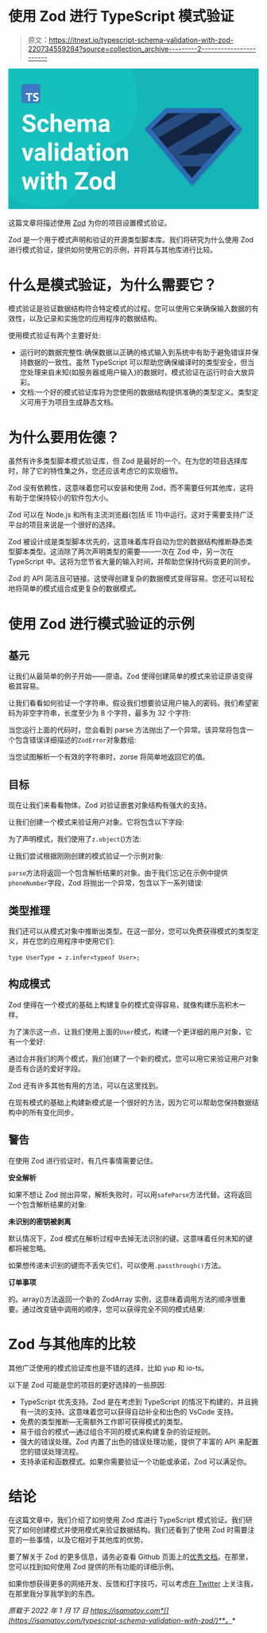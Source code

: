 # 使用 Zod 进行 TypeScript 模式验证

> 原文：<https://itnext.io/typescript-schema-validation-with-zod-220734559284?source=collection_archive---------2----------------------->

![](img/b4b2f778379c08d3a5abc87d63b0657f.png)

这篇文章将描述使用 [Zod](https://github.com/colinhacks/zod) 为你的项目设置模式验证。

Zod 是一个用于模式声明和验证的开源类型脚本库。我们将研究为什么使用 Zod 进行模式验证，提供如何使用它的示例，并将其与其他库进行比较。

# 什么是模式验证，为什么需要它？

模式验证是验证数据结构符合特定模式的过程。您可以使用它来确保输入数据的有效性，以及记录和实施您的应用程序的数据结构。

使用模式验证有两个主要好处:

*   运行时的数据完整性:确保数据以正确的格式输入到系统中有助于避免错误并保持数据的一致性。虽然 TypeScript 可以帮助您确保编译时的类型安全，但当您处理来自未知(如服务器或用户输入)的数据时，模式验证在运行时会大放异彩。
*   文档:一个好的模式验证库将为您使用的数据结构提供准确的类型定义。类型定义可用于为项目生成静态文档。

# 为什么要用佐德？

虽然有许多类型脚本模式验证库，但 Zod 是最好的一个。在为您的项目选择库时，除了它的特性集之外，您还应该考虑它的实现细节。

Zod 没有依赖性，这意味着您可以安装和使用 Zod，而不需要任何其他库，这将有助于您保持较小的软件包大小。

Zod 可以在 Node.js 和所有主流浏览器(包括 IE 11)中运行。这对于需要支持广泛平台的项目来说是一个很好的选择。

Zod 被设计成是类型脚本优先的，这意味着库将自动为您的数据结构推断静态类型脚本类型。这消除了两次声明类型的需要——一次在 Zod 中，另一次在 TypeScript 中。这将为您节省大量的输入时间，并帮助您保持代码变更的同步。

Zod 的 API 简洁且可链接。这使得创建复杂的数据模式变得容易。您还可以轻松地将简单的模式组合成更复杂的数据模式。

# 使用 Zod 进行模式验证的示例

## 基元

让我们从最简单的例子开始——原语。Zod 使得创建简单的模式来验证原语变得极其容易。

让我们看看如何验证一个字符串。假设我们想要验证用户输入的密码。我们希望密码为非空字符串，长度至少为 8 个字符，最多为 32 个字符:

当您运行上面的代码时，您会看到 parse 方法抛出了一个异常。该异常将包含一个包含错误详细描述的`ZodError`对象数组:

当您试图解析一个有效的字符串时，zorse 将简单地返回它的值。

## 目标

现在让我们来看看物体。Zod 对验证嵌套对象结构有强大的支持。

让我们创建一个模式来验证用户对象。它将包含以下字段:

为了声明模式，我们使用了`z.object`()方法:

让我们尝试根据刚刚创建的模式验证一个示例对象:

`parse`方法将返回一个包含解析结果的对象。由于我们忘记在示例中提供`phoneNumber`字段，Zod 将抛出一个异常，包含以下一系列错误:

## 类型推理

我们还可以从模式对象中推断出类型。在这一部分，您可以免费获得模式的类型定义，并在您的应用程序中使用它们:

`type UserType = z.infer<typeof User>;`

## 构成模式

Zod 使得在一个模式的基础上构建复杂的模式变得容易，就像构建乐高积木一样。

为了演示这一点，让我们使用上面的`User`模式，构建一个更详细的用户对象，它有一个爱好:

通过合并我们的两个模式，我们创建了一个新的模式，您可以用它来验证用户对象是否有合适的爱好字段。

Zod 还有许多其他有用的方法，可以在这里找到。

在现有模式的基础上构建新模式是一个很好的方法，因为它可以帮助您保持数据结构中的所有变化同步。

## 警告

在使用 Zod 进行验证时，有几件事情需要记住。

**安全解析**

如果不想让 Zod 抛出异常，解析失败时，可以用`safeParse`方法代替。这将返回一个包含解析结果的对象:

**未识别的密钥被剥离**

默认情况下，Zod 模式在解析过程中去掉无法识别的键。这意味着任何未知的键都将被忽略。

如果想传递未识别的键而不丢失它们，可以使用`.passthrough()`方法。

**订单事项**

的。array()方法返回一个新的 ZodArray 实例，这意味着调用方法的顺序很重要。通过改变链中调用的顺序，您可以获得完全不同的模式结果:

# Zod 与其他库的比较

其他广泛使用的模式验证库也是不错的选择，比如 yup 和 io-ts。

以下是 Zod 可能是您的项目的更好选择的一些原因:

*   TypeScript 优先支持。Zod 是在考虑到 TypeScript 的情况下构建的，并且拥有一流的支持。这意味着您可以获得自动补全和出色的 VsCode 支持。
*   免费的类型推断—无需额外工作即可获得模式的类型。
*   易于组合的模式—通过组合不同的模式来构建复杂的验证规则。
*   强大的错误处理。Zod 内置了出色的错误处理功能，提供了丰富的 API 来配置您的错误处理流程。
*   支持承诺和函数模式。如果你需要验证一个功能或承诺，Zod 可以满足你。

# 结论

在这篇文章中，我们介绍了如何使用 Zod 库进行 TypeScript 模式验证。我们研究了如何创建模式并使用模式来验证数据结构。我们还看到了使用 Zod 时需要注意的一些事情，以及它相对于其他库的优势。

要了解关于 Zod 的更多信息，请务必查看 Github 页面上的[优秀文档](https://github.com/colinhacks/zod)。在那里，您可以找到如何使用 Zod 提供的所有功能的详细示例。

如果你想获得更多的网络开发、反馈和打字技巧，可以考虑[在 Twitter](https://twitter.com/IskanderSamatov) 上关注我，在那里我分享我学到的东西。

*原载于 2022 年 1 月 17 日 https://isamatov.com*[](https://isamatov.com/typescript-schema-validation-with-zod/)**。**